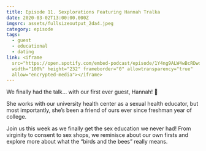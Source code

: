 ```yaml
---
title: Episode 11. Sexplorations Featuring Hannah Tralka
date: 2020-03-02T13:00:00.000Z
imgsrc: assets/fullsizeoutput_2da4.jpeg
category: episode
tags:
  - guest
  - educational
  - dating
link: <iframe
  src="https://open.spotify.com/embed-podcast/episode/1Y4ng9ALW4wBcRDwoFngp9"
  width="100%" height="232" frameborder="0" allowtransparency="true"
  allow="encrypted-media"></iframe>
---
```

We finally had the talk… with our first ever guest, Hannah! 🎉

She works with our university health center as a sexual health educator, but most importantly, she’s been a friend of ours ever since freshman year of college.

Join us this week as we finally get the sex education we never had! From virginity to consent to sex shops, we reminisce about our own firsts and explore more about what the “birds and the bees” really means.